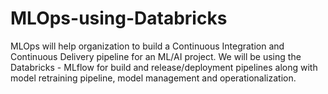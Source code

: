 # MLOps-using-Databricks

MLOps will help organization to build a Continuous Integration and Continuous Delivery pipeline for an ML/AI project. We will be using the Databricks - MLflow for build and release/deployment pipelines along with model retraining pipeline, model management and operationalization.
